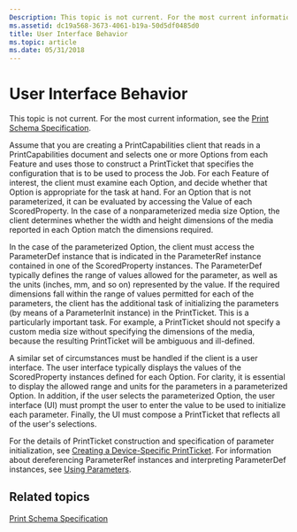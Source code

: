 ```yaml
---
Description: This topic is not current. For the most current information, see the Print Schema Specification.
ms.assetid: dc19a568-3673-4061-b19a-50d5df0485d0
title: User Interface Behavior
ms.topic: article
ms.date: 05/31/2018
---
```


# User Interface Behavior

This topic is not current. For the most current information, see the [Print Schema Specification](https://www.microsoft.com/whdc/xps/printschema.mspx).

Assume that you are creating a PrintCapabilities client that reads in a PrintCapabilities document and selects one or more Options from each Feature and uses those to construct a PrintTicket that specifies the configuration that is to be used to process the Job. For each Feature of interest, the client must examine each Option, and decide whether that Option is appropriate for the task at hand. For an Option that is not parameterized, it can be evaluated by accessing the Value of each ScoredProperty. In the case of a nonparameterized media size Option, the client determines whether the width and height dimensions of the media reported in each Option match the dimensions required.

In the case of the parameterized Option, the client must access the ParameterDef instance that is indicated in the ParameterRef instance contained in one of the ScoredProperty instances. The ParameterDef typically defines the range of values allowed for the parameter, as well as the units (inches, mm, and so on) represented by the value. If the required dimensions fall within the range of values permitted for each of the parameters, the client has the additional task of initializing the parameters (by means of a ParameterInit instance) in the PrintTicket. This is a particularly important task. For example, a PrintTicket should not specify a custom media size without specifying the dimensions of the media, because the resulting PrintTicket will be ambiguous and ill-defined.

A similar set of circumstances must be handled if the client is a user interface. The user interface typically displays the values of the ScoredProperty instances defined for each Option. For clarity, it is essential to display the allowed range and units for the parameters in a parameterized Option. In addition, if the user selects the parameterized Option, the user interface (UI) must prompt the user to enter the value to be used to initialize each parameter. Finally, the UI must compose a PrintTicket that reflects all of the user's selections.

For the details of PrintTicket construction and specification of parameter initialization, see [Creating a Device-Specific PrintTicket](creating-a-device-specific-printticket.md). For information about dereferencing ParameterRef instances and interpreting ParameterDef instances, see [Using Parameters](using-parameters.md).

## Related topics

<dl> <dt>

[Print Schema Specification](https://www.microsoft.com/whdc/xps/printschema.mspx)
</dt> </dl>

 

 



